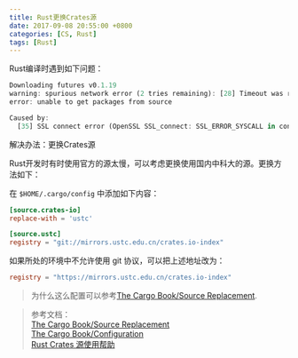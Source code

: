 ```yaml
---
title: Rust更换Crates源
date: 2017-09-08 20:55:00 +0800
categories: [CS, Rust]
tags: [Rust]
---
```


Rust编译时遇到如下问题：
```rust
Downloading futures v0.1.19
warning: spurious network error (2 tries remaining): [28] Timeout was reached (Operation timed out after 30857 milliseconds with 0 out of 0 bytes received)
error: unable to get packages from source                                       

Caused by:
  [35] SSL connect error (OpenSSL SSL_connect: SSL_ERROR_SYSCALL in connection to static.crates.io:443 )

```

解决办法：更换Crates源

Rust开发时有时使用官方的源太慢，可以考虑更换使用国内中科大的源。更换方法如下：

在 `$HOME/.cargo/config` 中添加如下内容：
```toml
[source.crates-io]
replace-with = 'ustc'

[source.ustc]
registry = "git://mirrors.ustc.edu.cn/crates.io-index"
```
如果所处的环境中不允许使用 git 协议，可以把上述地址改为：
```toml
registry = "https://mirrors.ustc.edu.cn/crates.io-index"
```


>为什么这么配置可以参考[The Cargo Book/Source Replacement](https://doc.rust-lang.org/cargo/reference/source-replacement.html).


>参考文档：     
[The Cargo Book/Source Replacement](https://doc.rust-lang.org/cargo/reference/source-replacement.html)  
[The Cargo Book/Configuration](https://doc.rust-lang.org/cargo/reference/config.html#configuration)     
[Rust Crates 源使用帮助](http://mirrors.ustc.edu.cn/help/rust-crates.html)